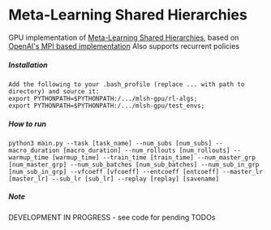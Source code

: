 # Meta-Learning Shared Hierarchies

GPU implementation of [Meta-Learning Shared Hierarchies](https://s3-us-west-2.amazonaws.com/openai-assets/MLSH/mlsh_paper.pdf), based on [OpenAI's MPI based implementation](https://github.com/openai/mlsh)
Also supports recurrent policies


##### Installation

```
Add the following to your .bash_profile (replace ... with path to directory) and source it:
export PYTHONPATH=$PYTHONPATH:/.../mlsh-gpu/rl-algs;
export PYTHONPATH=$PYTHONPATH:/.../mlsh-gpu/test_envs;
```

##### How to run

```
python3 main.py --task [task_name] --num_subs [num_subs] --macro_duration [macro_duration] --num_rollouts [num_rollouts] --warmup_time [warmup_time] --train_time [train_time] --num_master_grp [num_master_grp] --num_sub_batches [num_sub_batches] --num_sub_in_grp [num_sub_in_grp] --vfcoeff [vfcoeff] --entcoeff [entcoeff] --master_lr [master_lr] --sub_lr [sub_lr] --replay [replay] [savename] 
```

##### Note

DEVELOPMENT IN PROGRESS - see code for pending TODOs
